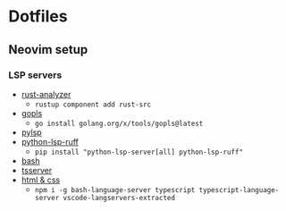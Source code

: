 # Dotfiles

## Neovim setup

### LSP servers

- [rust-analyzer](https://github.com/rust-lang/rust-analyzer)
    - `rustup component add rust-src`
- [gopls](https://github.com/golang/tools/tree/master/gopls)
    - `go install golang.org/x/tools/gopls@latest`
- [pylsp](https://github.com/python-lsp/python-lsp-server)
- [python-lsp-ruff](https://github.com/python-lsp/python-lsp-ruff)
    - `pip install "python-lsp-server[all] python-lsp-ruff"`
- [bash](https://github.com/bash-lsp/bash-language-server)
- [tsserver](https://github.com/typescript-language-server/typescript-language-server)
- [html & css](https://github.com/hrsh7th/vscode-langservers-extracted)
    - `npm i -g bash-language-server typescript typescript-language-server vscode-langservers-extracted`



